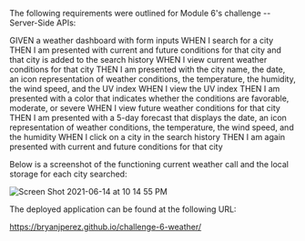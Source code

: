 The following requirements were outlined for Module 6's challenge -- Server-Side APIs:

GIVEN a weather dashboard with form inputs
WHEN I search for a city
THEN I am presented with current and future conditions for that city and that city is added to the search history
WHEN I view current weather conditions for that city
THEN I am presented with the city name, the date, an icon representation of weather conditions, the temperature, the humidity, the wind speed, and the UV index
WHEN I view the UV index
THEN I am presented with a color that indicates whether the conditions are favorable, moderate, or severe
WHEN I view future weather conditions for that city
THEN I am presented with a 5-day forecast that displays the date, an icon representation of weather conditions, the temperature, the wind speed, and the humidity
WHEN I click on a city in the search history
THEN I am again presented with current and future conditions for that city

Below is a screenshot of the functioning current weather call and the local storage for each city searched:

![Screen Shot 2021-06-14 at 10 14 55 PM](https://user-images.githubusercontent.com/79334697/121982727-0cc83780-cd5e-11eb-92c7-3e800384aada.png)

The deployed application can be found at the following URL:

https://bryanjperez.github.io/challenge-6-weather/

